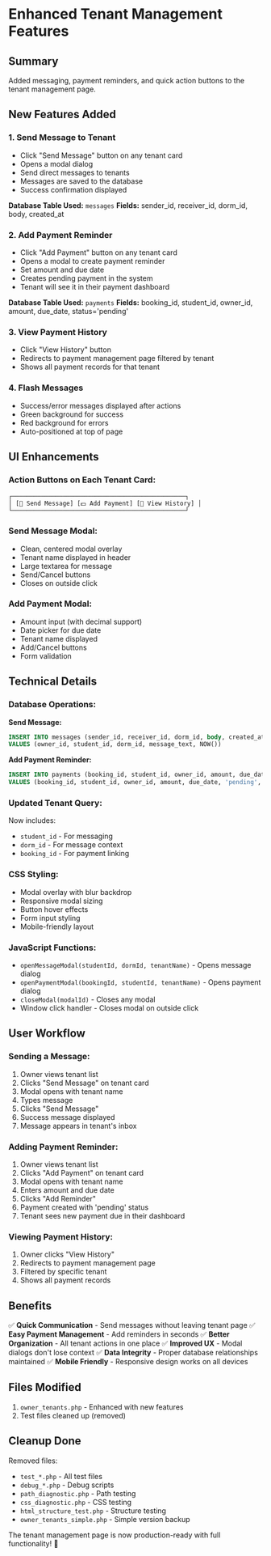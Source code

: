 # Enhanced Tenant Management Features

## Summary
Added messaging, payment reminders, and quick action buttons to the tenant management page.

## New Features Added

### 1. **Send Message to Tenant**
- Click "Send Message" button on any tenant card
- Opens a modal dialog
- Send direct messages to tenants
- Messages are saved to the database
- Success confirmation displayed

**Database Table Used:** `messages`
**Fields:** sender_id, receiver_id, dorm_id, body, created_at

### 2. **Add Payment Reminder**
- Click "Add Payment" button on any tenant card
- Opens a modal to create payment reminder
- Set amount and due date
- Creates pending payment in the system
- Tenant will see it in their payment dashboard

**Database Table Used:** `payments`
**Fields:** booking_id, student_id, owner_id, amount, due_date, status='pending'

### 3. **View Payment History**
- Click "View History" button
- Redirects to payment management page filtered by tenant
- Shows all payment records for that tenant

### 4. **Flash Messages**
- Success/error messages displayed after actions
- Green background for success
- Red background for errors
- Auto-positioned at top of page

## UI Enhancements

### Action Buttons on Each Tenant Card:
```
┌────────────────────────────────────────────────┐
│ [📧 Send Message] [💵 Add Payment] [📜 View History] │
└────────────────────────────────────────────────┘
```

### Send Message Modal:
- Clean, centered modal overlay
- Tenant name displayed in header
- Large textarea for message
- Send/Cancel buttons
- Closes on outside click

### Add Payment Modal:
- Amount input (with decimal support)
- Date picker for due date
- Tenant name displayed
- Add/Cancel buttons
- Form validation

## Technical Details

### Database Operations:

**Send Message:**
```sql
INSERT INTO messages (sender_id, receiver_id, dorm_id, body, created_at)
VALUES (owner_id, student_id, dorm_id, message_text, NOW())
```

**Add Payment Reminder:**
```sql
INSERT INTO payments (booking_id, student_id, owner_id, amount, due_date, status, created_at)
VALUES (booking_id, student_id, owner_id, amount, due_date, 'pending', NOW())
```

### Updated Tenant Query:
Now includes:
- `student_id` - For messaging
- `dorm_id` - For message context
- `booking_id` - For payment linking

### CSS Styling:
- Modal overlay with blur backdrop
- Responsive modal sizing
- Button hover effects
- Form input styling
- Mobile-friendly layout

### JavaScript Functions:
- `openMessageModal(studentId, dormId, tenantName)` - Opens message dialog
- `openPaymentModal(bookingId, studentId, tenantName)` - Opens payment dialog
- `closeModal(modalId)` - Closes any modal
- Window click handler - Closes modal on outside click

## User Workflow

### Sending a Message:
1. Owner views tenant list
2. Clicks "Send Message" on tenant card
3. Modal opens with tenant name
4. Types message
5. Clicks "Send Message"
6. Success message displayed
7. Message appears in tenant's inbox

### Adding Payment Reminder:
1. Owner views tenant list
2. Clicks "Add Payment" on tenant card
3. Modal opens with tenant name
4. Enters amount and due date
5. Clicks "Add Reminder"
6. Payment created with 'pending' status
7. Tenant sees new payment due in their dashboard

### Viewing Payment History:
1. Owner clicks "View History"
2. Redirects to payment management page
3. Filtered by specific tenant
4. Shows all payment records

## Benefits

✅ **Quick Communication** - Send messages without leaving tenant page
✅ **Easy Payment Management** - Add reminders in seconds
✅ **Better Organization** - All tenant actions in one place
✅ **Improved UX** - Modal dialogs don't lose context
✅ **Data Integrity** - Proper database relationships maintained
✅ **Mobile Friendly** - Responsive design works on all devices

## Files Modified

1. `owner_tenants.php` - Enhanced with new features
2. Test files cleaned up (removed)

## Cleanup Done

Removed files:
- `test_*.php` - All test files
- `debug_*.php` - Debug scripts
- `path_diagnostic.php` - Path testing
- `css_diagnostic.php` - CSS testing
- `html_structure_test.php` - Structure testing
- `owner_tenants_simple.php` - Simple version backup

The tenant management page is now production-ready with full functionality! 🎉
